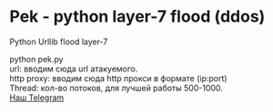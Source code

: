 # Pek - python layer-7 flood (ddos)
Python Urllib flood layer-7

python pek.py<br>
url: вводим сюда url атакуемого.<br>
http proxy: вводим сюда http прокси в формате (ip:port)<br>
Thread: кол-во потоков, для лучшей работы 500-1000.<br>
<a href="https://t.me/oymine_Crash">Наш Telegram</a>
